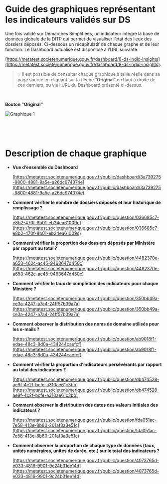 # Guide des graphiques représentant les indicateurs validés sur DS

Une fois validé sur Démarches Simplifiées, un indicateur intègre la base de données globale de la DITP qui permet de visualiser l’état des lieux des dossiers déposés. Ci-dessous un récapitulatif de chaque graphe et de leur fonction. Le Dashboard actualisé est disponible à l’URL suivante: 

[https://metatest.societenumerique.gouv.fr/dashboard/8-ds-indic-insights](https://metatest.societenumerique.gouv.fr/dashboard/8-ds-indic-insights).



> 💡 Il est possible de consulter chaque graphique à taille réelle dans sa page source en cliquant sur la flèche “**Original**” en haut à droite de ces derniers, ou via l’URL du Dashboard présenté ci-dessus.

&nbsp;

**Bouton "Original"**  
    
![Graphique 1](https://user-images.githubusercontent.com/126496745/222474829-b5d8c09a-b670-46f7-af96-05b6ac59e1b6.png)

&nbsp;

&nbsp;

# Description de chaque graphique

- **Vue d’ensemble du Dashboard**
    
    [https://metatest.societenumerique.gouv.fr/public/dashboard/3a739275-9800-4881-9a5e-a26dc974374e](https://metatest.societenumerique.gouv.fr/public/dashboard/3a739275-9800-4881-9a5e-a26dc974374e)
    
- **Comment vérifier le nombre de dossiers déposés et leur historique de remplissage ?**
    
    [https://metatest.societenumerique.gouv.fr/public/question/036685c7-e8b2-470f-8b01-eb24ea61009c](https://metatest.societenumerique.gouv.fr/public/question/036685c7-e8b2-470f-8b01-eb24ea61009c)
    
- **Comment vérifier la proportion des dossiers déposés par Ministère par rapport au total ?**
    
    [https://metatest.societenumerique.gouv.fr/public/question/4482370e-a653-462c-ac45-9463647d450c](https://metatest.societenumerique.gouv.fr/public/question/4482370e-a653-462c-ac45-9463647d450c)
    
- **Comment vérifier le taux de complétion des indicateurs pour chaque Ministère ?**
    
    [https://metatest.societenumerique.gouv.fr/public/question/350bb49a-ce3a-4247-a7a4-24ff57b39a7a](https://metatest.societenumerique.gouv.fr/public/question/350bb49a-ce3a-4247-a7a4-24ff57b39a7a)
    
- **Comment observer la distribution des noms de domaine utilisés pour les e-mails ?**
    
    [https://metatest.societenumerique.gouv.fr/public/question/ab9018f1-edae-48c3-8d0a-434244caefcf](https://metatest.societenumerique.gouv.fr/public/question/ab9018f1-edae-48c3-8d0a-434244caefcf)
    
- **Comment vérifier la proportion d’indicateurs persévérants par rapport au total des indicateurs ?**
    
    [https://metatest.societenumerique.gouv.fr/public/question/db474528-ae9f-4c2f-bcfe-a310ae61c3bb](https://metatest.societenumerique.gouv.fr/public/question/db474528-ae9f-4c2f-bcfe-a310ae61c3bb)
    
- **Comment observer la distribution des dates des valeurs initiales des indicateurs ?**
    
    [https://metatest.societenumerique.gouv.fr/public/question/fda051ac-7e58-413e-8b80-201af3a3e51c](https://metatest.societenumerique.gouv.fr/public/question/fda051ac-7e58-413e-8b80-201af3a3e51c)
    
- **Comment observer la proportion de chaque type de données (taux, unités numéraires, unités de durée, etc.) sur le total des indicateurs ?**
    
    [https://metatest.societenumerique.gouv.fr/public/question/4073765d-e033-4816-9901-9c24b31ee14d](https://metatest.societenumerique.gouv.fr/public/question/4073765d-e033-4816-9901-9c24b31ee14d)
